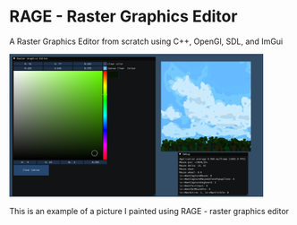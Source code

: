# RAGE - Raster Graphics Editor
A Raster Graphics Editor from scratch using C++, OpenGl, SDL, and ImGui


<img src="https://github.com/kris-perezz/kris-perezz/blob/362314a08d174cd945ef4d68c5056de119d5e8dd/images/RAGE.png" width="90%"/>

This is an example of a picture I painted using RAGE - raster graphics editor
